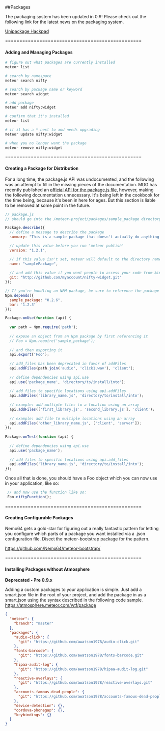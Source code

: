 ##Packages


The packaging system has been updated in 0.9!  Please check out the following link for the latest news on the packaging system.

[Unipackage Hackpad](https://meteor.hackpad.com/Unipackage-tvas8pXYMOW)  

================================================
#### Adding and Managing Packages

````sh
# figure out what packages are currently installed
meteor list

# search by namespace
meteor search nifty

# search by package name or keyword
meteor search widget

# add package
meteor add nifty:widget

# confirm that it's installed
meteor list

# if it has a * next to and needs upgrading
meteor update nifty:widget

# when you no longer want the package
meteor remove nifty:widget

`````

================================================
#### Creating a Package for Distribution  

For a long time, the package.js API was undocumented, and the following was an attempt to fill in the missing pieces of the documentation.  MDG has recently published an [official API for the package.js file](http://docs.meteor.com/#/full/packagejs), however, making the following documentation unnecessary.  It's being left in the cookbook for the time being, because it's been in here for ages.  But this section is liable to be removed at some point in the future.

````js
// package.js  
// should go into the /meteor-project/packages/sample_package directory  

Package.describe({
  // define a message to describe the package
  summary: "This is a sample package that doesn't actually do anything.",

  // update this value before you run 'meteor publish'
  version: "1.2.1",

  // if this value isn't set, meteor will default to the directory name
  name: "samplePackage",
  
  // and add this value if you want people to access your code from Atmosphere
  git: "http://github.com/myaccount/nifty-widget.git"
});

// If you're bundling an NPM package, be sure to reference the package as a dependency
Npm.depends({
  sample_package: "0.2.6", 
  bar: '1.2.3'
});

Package.onUse(function (api) {
  
  var path = Npm.require('path');
  
  // expose an object from an Npm package by first referencing it
  // Foo = Npm.require('sample_package');  
  
  // and then exporting it
  api.export('Foo');
  
  // add_files has been deprecated in favor of addFiles
  api.addFiles(path.join('audio', 'click1.wav'), 'client');
    
  // define dependencies using api.use
  api.use('package_name', 'directory/to/install/into');
 
  // add files to specific locations using api.addFiles
  api.addFiles('library_name.js', 'directory/to/install/into');
 
  // example: add multiple files to a location using an array
  api.addFiles(['first_library.js', 'second_library.js'], 'client');
 
  // example: add file to multiple locations using an array
  api.addFiles('other_library_name.js', ['client', 'server']);
});
 
Package.onTest(function (api) {
 
  // define dependencies using api.use
  api.use('package_name');
 
  // add files to specific locations using api.add_files
  api.addFiles('library_name.js', 'directory/to/install/into');
});
````

Once all that is done, you should have a Foo object which you can now use in your application, like so:

````js
 // and now use the function like so:
 Foo.niftyFunction();  
````

================================================
#### Creating Configurable Packages  

Nemo64 gets a gold-star for figuring out a really fantastic pattern for letting you configure which parts of a package you want installed via a .json configuration file.  Disect the meteor-bootstrap package for the pattern. 

https://github.com/Nemo64/meteor-bootstrap/


================================================
#### Installing Packages without Atmosphere  

**Deprecated - Pre 0.9.x**  

Adding a custom packages to your application is simple.  Just add a smart.json file in the root of your project, and add the package in as a smart.json using the syntax described in the following code sample.  
https://atmosphere.meteor.com/wtf/package  
````json
{
  "meteor": {
    "branch": "master"
  },
  "packages": {
    "audio-click": {
      "git": "https://github.com/awatson1978/audio-click.git"
    },
    "fonts-barcode": {
      "git": "https://github.com/awatson1978/fonts-barcode.git"
    },
    "hipaa-audit-log": {
      "git": "https://github.com/awatson1978/hipaa-audit-log.git"
    },
    "reactive-overlays": {
      "git": "https://github.com/awatson1978/reactive-overlays.git"
    },
    "accounts-famous-dead-people": {
      "git": "https://github.com/awatson1978/accounts-famous-dead-people.git"
    },
    "device-detection": {},
    "cordova-phonegap": {},
    "keybindings": {}
  }
}
````

